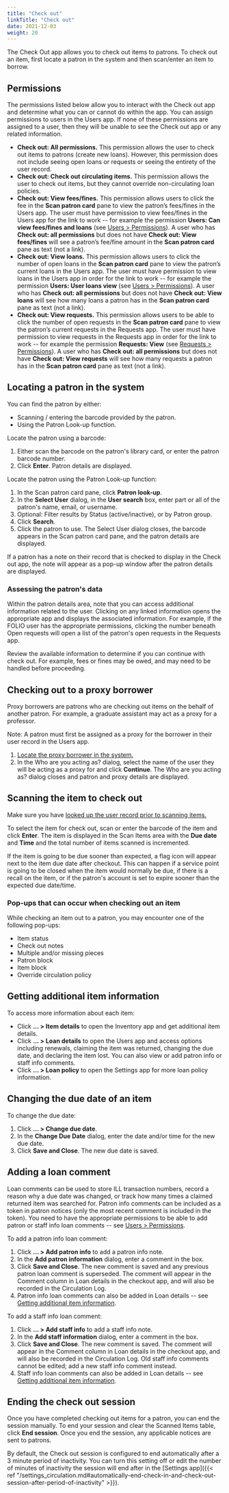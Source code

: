 ```yaml
---
title: "Check out"
linkTitle: "Check out"
date: 2021-12-03
weight: 20
---
```


The Check Out app allows you to check out items to patrons. To check out an item, first locate a patron in the system and then scan/enter an item to borrow.


## Permissions

The permissions listed below allow you to interact with the Check out app and determine what you can or cannot do within the app. You can assign permissions to users in the Users app. If none of these permissions are assigned to a user, then they will be unable to see the Check out app or any related information.

* **Check out: All permissions.** This permission allows the user to check out items to patrons (create new loans). However, this permission does not include seeing open loans or requests or seeing the entirety of the user record.
* **Check out: Check out circulating items.** This permission allows the user to check out items, but they cannot override non-circulating loan policies.
* **Check out: View fees/fines.** This permission allows users to click the fee in the **Scan patron card** pane to view the patron’s fees/fines in the Users app. The user must have permission to view fees/fines in the Users app for the link to work -- for example the permission **Users: Can view fees/fines and loans** (see [Users \> Permissions](../../../users/#permissions)).
A user who has **Check out: all permissions** but does not have **Check out: View fees/fines** will see a patron’s fee/fine amount in the **Scan patron card** pane as text (not a link).
* **Check out: View loans.** This permission allows users to click the number of open loans in the **Scan patron card** pane to view the patron’s current loans in the Users app. The user must have permission to view loans in the Users app in order for the link to work -- for example the permission **Users: User loans view** (see [Users \> Permissions](../../../users/#permissions)).
A user who has **Check out: all permissions** but does not have **Check out: View loans** will see how many loans a patron has in the **Scan patron card** pane as text (not a link).
* **Check out: View requests.**  This permission allows users to be able to click the number of open requests in the **Scan patron card** pane to view the patron’s current requests in the Requests app. The user must have permission to view requests in the Requests app in order for the link to work -- for example the permission **Requests: View** (see [Requests \> Permissions](../../requests/requests/#permissions)).
A user who has **Check out: all permissions** but does not have **Check out: View requests** will see how many requests a patron has in the **Scan patron card** pane as text (not a link).



## Locating a patron in the system

You can find the patron by either:

*   Scanning / entering the barcode provided by the patron.
*   Using the Patron Look-up function.

Locate the patron using a barcode:

1. Either scan the barcode on the patron's library card, or enter the patron barcode number.
2. Click **Enter**. Patron details are displayed.

Locate the patron using the Patron Look-up function:

1. In the Scan patron card pane, click **Patron look-up**.
2. In the **Select User** dialog, in the **User search** box, enter part or all of the patron's name, email, or username.
3. Optional: Filter results by Status (active/inactive), or by Patron group.
4. Click **Search**.
5. Click the patron to use. The Select User dialog closes, the barcode appears in the Scan patron card pane, and the patron details are displayed.

If a patron has a note on their record that is checked to display in the Check out app, the note will appear as a pop-up window after the patron details are displayed.

### Assessing the patron's data

Within the patron details area, note that you can access additional information related to the user. Clicking on any linked information opens the appropriate app and displays the associated information. For example, if the FOLIO user has the appropriate permissions, clicking the number beneath Open requests will open a list of the patron's open requests in the Requests app.

Review the available information to determine if you can continue with check out. For example, fees or fines may be owed, and may need to be handled before proceeding.


## Checking out to a proxy borrower

Proxy borrowers are patrons who are checking out items on the behalf of another patron. For example, a graduate assistant may act as a proxy for a professor.

Note: A patron must first be assigned as a proxy for the borrower in their user record in the Users app.

1. [Locate the proxy borrower in the system.](#locating-a-patron-in-the-system)
2. In the Who are you acting as? dialog, select the name of the user they will be acting as a proxy for and click **Continue**. The Who are you acting as? dialog closes and patron and proxy details are displayed.

## Scanning the item to check out

Make sure you have [looked up the user record prior to scanning items.](#locating-a-patron-in-the-system)

To select the item for check out, scan or enter the barcode of the item and click **Enter**. The item is displayed in the Scan Items area with the **Due date** and **Time** and the total number of items scanned is incremented.

If the item is going to be due sooner than expected, a flag icon will appear next to the item due date after checkout. This can happen if a service point is going to be closed when the item would normally be due, if there is a recall on the item, or if the patron's account is set to expire sooner than the expected due date/time.

### Pop-ups that can occur when checking out an item

While checking an item out to a patron, you may encounter one of the following pop-ups:

* Item status
* Check out notes
* Multiple and/or missing pieces
* Patron block
* Item block
* Override circulation policy


## Getting additional item information

To access more information about each item:

* Click **... > Item details** to open the Inventory app and get additional item details.
* Click **... > Loan details** to open the Users app and access options including renewals, claiming the item was returned, changing the due date, and declaring the item lost. You can also view or add patron info or staff info comments.
* Click **... > Loan policy** to open the Settings app for more loan policy information.


## Changing the due date of an item

To change the due date:

1. Click **... > Change due date**.
2. In the **Change Due Date** dialog, enter the date and/or time for the new due date.
3. Click **Save and Close**. The new due date is saved.

## Adding a loan comment

Loan comments can be used to store ILL transaction numbers, record a reason why a due date was changed, or track how many times a claimed returned item was searched for. Patron info comments can be included as a token in patron notices (only the most recent comment is included in the token). You need to have the appropriate permissions to be able to add patron or staff info loan comments -- see [Users \> Permissions](../../../users/#permissions).

To add a patron info loan comment:

1.	Click **… > Add patron info** to add a patron info note.
2.	In the **Add patron information** dialog, enter a comment in the box.
3.	Click **Save and Close**. The new comment is saved and any previous patron loan comment is superseded. The comment will appear in the Comment column in Loan details in the checkout app, and will also be recorded in the Circulation Log.
4.	Patron info loan comments can also be added in Loan details -- see [Getting additional item information](/getting-additional-item-information).

To add a staff info loan comment:

1.	Click **… > Add staff info** to add a staff info note.
2.	In the **Add staff information** dialog, enter a comment in the box.
3.	Click **Save and Close**. The new comment is saved. The comment will appear in the Comment column in Loan details in the checkout app, and will also be recorded in the Circulation Log. Old staff info comments cannot be edited; add a new staff info comment instead.
4.	Staff info loan comments can also be added in Loan details -- see [Getting additional item information](#getting-additional-item-information).


## Ending the check out session

Once you have completed checking out items for a patron, you can end the session manually. To end your session and clear the Scanned Items table, click **End session**. Once you end the session, any applicable notices are sent to patrons.

By default, the Check out session is configured to end automatically after a 3 minute period of inactivity. You can turn this setting off or edit the number of minutes of inactivity the session will end after in the [Settings app]({{< ref "/settings_circulation.md#automatically-end-check-in-and-check-out-session-after-period-of-inactivity" >}}).

